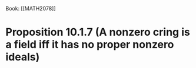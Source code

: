 Book: [[MATH2078]]
# Proposition 10.1.7 (A nonzero cring is a field iff it has no proper nonzero ideals)
